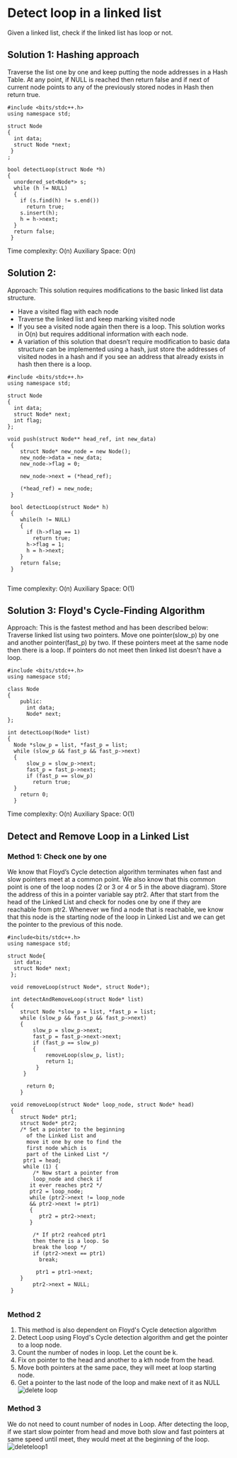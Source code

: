 # Detect loop in a linked list
Given a linked list, check if the linked list has loop or not.
## Solution 1: Hashing approach
Traverse the list one by one and keep putting the node addresses in a Hash Table. At any point, if NULL is reached then return false and if next of current node points to any of the previously stored nodes in Hash then return true. 
```
#include <bits/stdc++.h>
using namespace std;

struct Node
{
  int data;
  struct Node *next;
 }
;

bool detectLoop(struct Node *h)
{
  unordered_set<Node*> s;
  while (h != NULL)
  {
    if (s.find(h) != s.end())
      return true;
    s.insert(h);
    h = h->next;
  }
  return false;
 }
 ```
 Time complexity: O(n) 
 Auxiliary Space: O(n)
 
 ## Solution 2:
 Approach: This solution requires modifications to the basic linked list data structure. 
 * Have a visited flag with each node
 * Traverse the linked list and keep marking visited node
 * If you see a visited node again then there is a loop. This solution works in O(n) but requires additional information with each node.
 * A variation of this solution that doesn’t require modification to basic data structure can be implemented using a hash, just store the addresses of visited nodes in a hash and if you see an address that already exists in hash then there is a loop.
```
#include <bits/stdc++.h>
using namespace std;

struct Node
{
  int data;
  struct Node* next;
  int flag;
};

void push(struct Node** head_ref, int new_data)
 {
    struct Node* new_node = new Node();
    new_node->data = new_data;
    new_node->flag = 0;
    
    new_node->next = (*head_ref);
    
    (*head_ref) = new_node;
 }
 
 bool detectLoop(struct Node* h)
 {
    while(h != NULL)
    {
      if (h->flag == 1)
        return true;
      h->flag = 1;
      h = h->next;
    }
    return false;
 }
 
 ```
 Time complexity: O(n)
 Auxiliary Space: O(1)
 
## Solution 3: Floyd's Cycle-Finding Algorithm
Approach: This is the fastest method and has been described below:  
Traverse linked list using two pointers.
Move one pointer(slow_p) by one and another pointer(fast_p) by two.
If these pointers meet at the same node then there is a loop. If pointers do not meet then linked list doesn’t have a loop.
```
#include <bits/stdc++.h>
using namespace std;

class Node
{
    public:
      int data;
      Node* next;
};

int detectLoop(Node* list)
{
  Node *slow_p = list, *fast_p = list;
  while (slow_p && fast_p && fast_p->next)
  {
      slow_p = slow_p->next;
      fast_p = fast_p->next;
      if (fast_p == slow_p)
        return true;
  }
    return 0;
  }
  ```
  
  Time complexity: O(n)
  Auxiliary Space: O(1)

## Detect and Remove Loop in a Linked List

### Method 1: Check one by one
We know that Floyd’s Cycle detection algorithm terminates when fast and slow pointers meet at a common point. We also know that this common point is one of the loop nodes (2 or 3 or 4 or 5 in the above diagram). Store the address of this in a pointer variable say ptr2. After that start from the head of the Linked List and check for nodes one by one if they are reachable from ptr2. Whenever we find a node that is reachable, we know that this node is the starting node of the loop in Linked List and we can get the pointer to the previous of this node.

```
#include<bits/stdc++.h>
using namespace std;

struct Node{
  int data;
  struct Node* next;
 };
 
 void removeLoop(struct Node*, struct Node*);
 
 int detectAndRemoveLoop(struct Node* list)
 {  
    struct Node *slow_p = list, *fast_p = list;
    while (slow_p && fast_p && fast_p->next)
    {
        slow_p = slow_p->next;
        fast_p = fast_p->next->next;
        if (fast_p == slow_p)
        { 
            removeLoop(slow_p, list);
            return 1;
         }
     }
    
      return 0;
    }
 
 void removeLoop(struct Node* loop_node, struct Node* head)
 {  
    struct Node* ptr1;
    struct Node* ptr2;
    /* Set a pointer to the beginning
      of the Linked List and
      move it one by one to find the
      first node which is
      part of the Linked List */
     ptr1 = head;
     while (1) {
        /* Now start a pointer from
        loop_node and check if
       it ever reaches ptr2 */
       ptr2 = loop_node;
       while (ptr2->next != loop_node
       && ptr2->next != ptr1)
       {
          ptr2 = ptr2->next;
       }
       
        /* If ptr2 reahced ptr1
        then there is a loop. So
        break the loop */
        if (ptr2->next == ptr1)
          break;
          
         ptr1 = ptr1->next;
    }
        ptr2->next = NULL;
 }
 
 ```
 
 ### Method 2
 1. This method is also dependent on Floyd's Cycle detection algorithm
 2. Detect Loop using Floyd's Cycle detection algorithm and get the pointer to a loop node.
 3. Count the number of nodes in loop. Let the count be k.
 4. Fix on pointer to the head and another to a kth node from the head.
 5. Move both pointers at the same pace, they will meet at loop starting node.
 6. Get a pointer to the last node of the loop and make next of it as NULL
![delete loop](https://user-images.githubusercontent.com/82644032/115984526-0f1dd900-a5da-11eb-8f5d-42a4853b6c67.jpg)

### Method 3
We do not need to count number of nodes in Loop. After detecting the loop, if we start slow pointer from head and move both slow and fast pointers at same speed until meet, they would meet at the beginning of the loop.
![deleteloop1](https://user-images.githubusercontent.com/82644032/115984766-5c4e7a80-a5db-11eb-8397-ddfd124216b5.jpg)

 

